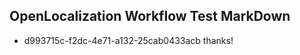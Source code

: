 ## OpenLocalization Workflow Test MarkDown
* d993715c-f2dc-4e71-a132-25cab0433acb thanks!

<!--HONumber=Jul16_HO2-->


